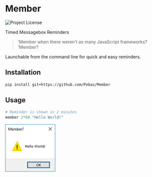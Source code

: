 # Member

![Project License](https://img.shields.io/github/license/Pebaz/Member)

Timed Messagebox Reminders

> 'Member when there weren't as many JavaScript frameworks? 'Member?

Launchable from the command line for quick and easy reminders.

## Installation

```bash
pip install git+https://github.com/Pebaz/Member
```

## Usage

```powershell
# Reminder is shown in 2 minutes
member 2*60 "Hello World!"
```

![Hello World Output](Screenshot1.png)
